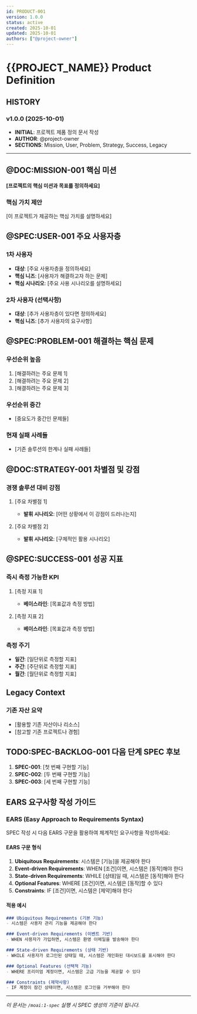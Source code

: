 ```yaml
---
id: PRODUCT-001
version: 1.0.0
status: active
created: 2025-10-01
updated: 2025-10-01
authors: ["@project-owner"]
---
```


# {{PROJECT_NAME}} Product Definition

## HISTORY

### v1.0.0 (2025-10-01)
- **INITIAL**: 프로젝트 제품 정의 문서 작성
- **AUTHOR**: @project-owner
- **SECTIONS**: Mission, User, Problem, Strategy, Success, Legacy

---

## @DOC:MISSION-001 핵심 미션

**[프로젝트의 핵심 미션과 목표를 정의하세요]**

### 핵심 가치 제안

[이 프로젝트가 제공하는 핵심 가치를 설명하세요]

## @SPEC:USER-001 주요 사용자층

### 1차 사용자
- **대상**: [주요 사용자층을 정의하세요]
- **핵심 니즈**: [사용자가 해결하고자 하는 문제]
- **핵심 시나리오**: [주요 사용 시나리오를 설명하세요]

### 2차 사용자 (선택사항)
- **대상**: [추가 사용자층이 있다면 정의하세요]
- **핵심 니즈**: [추가 사용자의 요구사항]

## @SPEC:PROBLEM-001 해결하는 핵심 문제

### 우선순위 높음
1. [해결하려는 주요 문제 1]
2. [해결하려는 주요 문제 2]
3. [해결하려는 주요 문제 3]

### 우선순위 중간
- [중요도가 중간인 문제들]

### 현재 실패 사례들
- [기존 솔루션의 한계나 실패 사례들]

## @DOC:STRATEGY-001 차별점 및 강점

### 경쟁 솔루션 대비 강점
1. [주요 차별점 1]
   - **발휘 시나리오**: [어떤 상황에서 이 강점이 드러나는지]

2. [주요 차별점 2]
   - **발휘 시나리오**: [구체적인 활용 시나리오]

## @SPEC:SUCCESS-001 성공 지표

### 즉시 측정 가능한 KPI
1. [측정 지표 1]
   - **베이스라인**: [목표값과 측정 방법]

2. [측정 지표 2]
   - **베이스라인**: [목표값과 측정 방법]

### 측정 주기
- **일간**: [일단위로 측정할 지표]
- **주간**: [주단위로 측정할 지표]
- **월간**: [월단위로 측정할 지표]

## Legacy Context

### 기존 자산 요약
- [활용할 기존 자산이나 리소스]
- [참고할 기존 프로젝트나 경험]

## TODO:SPEC-BACKLOG-001 다음 단계 SPEC 후보

1. **SPEC-001**: [첫 번째 구현할 기능]
2. **SPEC-002**: [두 번째 구현할 기능]
3. **SPEC-003**: [세 번째 구현할 기능]

## EARS 요구사항 작성 가이드

### EARS (Easy Approach to Requirements Syntax)

SPEC 작성 시 다음 EARS 구문을 활용하여 체계적인 요구사항을 작성하세요:

#### EARS 구문 형식
1. **Ubiquitous Requirements**: 시스템은 [기능]을 제공해야 한다
2. **Event-driven Requirements**: WHEN [조건]이면, 시스템은 [동작]해야 한다
3. **State-driven Requirements**: WHILE [상태]일 때, 시스템은 [동작]해야 한다
4. **Optional Features**: WHERE [조건]이면, 시스템은 [동작]할 수 있다
5. **Constraints**: IF [조건]이면, 시스템은 [제약]해야 한다

#### 적용 예시
```markdown
### Ubiquitous Requirements (기본 기능)
- 시스템은 사용자 관리 기능을 제공해야 한다

### Event-driven Requirements (이벤트 기반)
- WHEN 사용자가 가입하면, 시스템은 환영 이메일을 발송해야 한다

### State-driven Requirements (상태 기반)
- WHILE 사용자가 로그인된 상태일 때, 시스템은 개인화된 대시보드를 표시해야 한다

### Optional Features (선택적 기능)
- WHERE 프리미엄 계정이면, 시스템은 고급 기능을 제공할 수 있다

### Constraints (제약사항)
- IF 계정이 잠긴 상태이면, 시스템은 로그인을 거부해야 한다
```

---

_이 문서는 `/moai:1-spec` 실행 시 SPEC 생성의 기준이 됩니다._